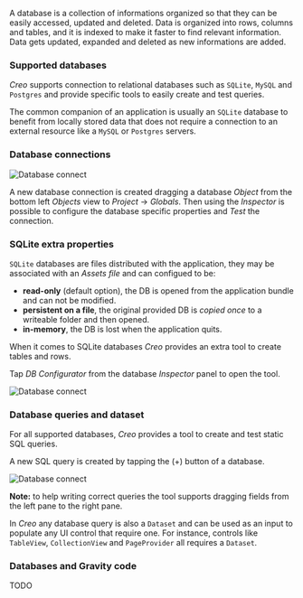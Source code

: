 A database is a collection of informations organized so that they can be easily accessed, updated and deleted.
Data is organized into rows, columns and tables, and it is indexed to make it faster to find relevant information. Data gets updated, expanded and deleted as new informations are added.

### Supported databases
_Creo_ supports connection to relational databases such as `SQLite`, `MySQL` and `Postgres` and provide specific tools to easily create and test queries.

The common companion of an application is usually an `SQLite` database to benefit from locally stored data that does not require a connection to an external resource like a `MySQL` or `Postgres` servers.

### Database connections

![Database connect](images/Database_connect.png)

A new database connection is created dragging a database _Object_ from the bottom left _Objects_ view to _Project_ -> _Globals_.
Then using the _Inspector_ is possible to configure the database specific properties and _Test_ the connection.

### SQLite extra properties
`SQLite` databases are files distributed with the application, they may be associated with an _Assets file_ and can configued to be:
* **read-only** (default option), the DB is opened from the application bundle and can not be modified.
* **persistent on a file**, the original provided DB is _copied once_ to a writeable folder and then opened.
* **in-memory**, the DB is lost when the application quits.

When it comes to SQLite databases _Creo_ provides an extra tool to create tables and rows.

Tap _DB Configurator_ from the database _Inspector_ panel to open the tool.

![Database connect](images/Database_create.png)

### Database queries and dataset
For all supported databases, _Creo_ provides a tool to create and test static SQL queries.

A new SQL query is created by tapping the (+) button of a database.

![Database connect](images/Database_query.png)

**Note:** to help writing correct queries the tool supports dragging fields from the left pane to the right pane.

In _Creo_ any database query is also a `Dataset` and can be used as an input to populate any UI control that require one. For instance, controls like `TableView`, `CollectionView` and `PageProvider` all requires a `Dataset`.

### Databases and Gravity code

TODO